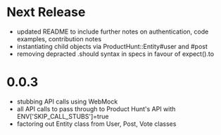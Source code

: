 # Next Release

- updated README to include further notes on authentication, code examples, contribution notes
- instantiating child objects via ProductHunt::Entity#user and #post
- removing depracted .should syntax in specs in favour of expect().to

# 0.0.3

- stubbing API calls using WebMock
- all API calls to pass through to Product Hunt's API with ENV['SKIP_CALL_STUBS']=true
- factoring out Entity class from User, Post, Vote classes

